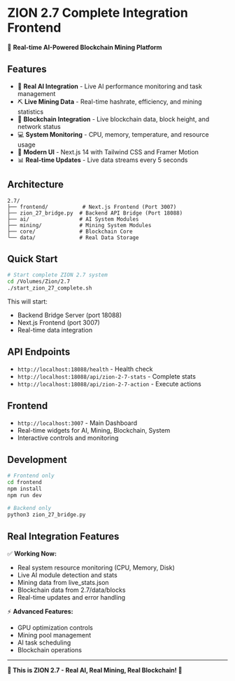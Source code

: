 # ZION 2.7 Complete Integration Frontend

🚀 **Real-time AI-Powered Blockchain Mining Platform**

## Features

- 🧠 **Real AI Integration** - Live AI performance monitoring and task management
- ⛏️ **Live Mining Data** - Real-time hashrate, efficiency, and mining statistics  
- 🔗 **Blockchain Integration** - Live blockchain data, block height, and network status
- 💻 **System Monitoring** - CPU, memory, temperature, and resource usage
- 🎨 **Modern UI** - Next.js 14 with Tailwind CSS and Framer Motion
- 📊 **Real-time Updates** - Live data streams every 5 seconds

## Architecture

```
2.7/
├── frontend/           # Next.js Frontend (Port 3007)
├── zion_27_bridge.py  # Backend API Bridge (Port 18088)
├── ai/                # AI System Modules
├── mining/            # Mining System Modules
├── core/              # Blockchain Core
└── data/              # Real Data Storage
```

## Quick Start

```bash
# Start complete ZION 2.7 system
cd /Volumes/Zion/2.7
./start_zion_27_complete.sh
```

This will start:
- Backend Bridge Server (port 18088)
- Next.js Frontend (port 3007)
- Real-time data integration

## API Endpoints

- `http://localhost:18088/health` - Health check
- `http://localhost:18088/api/zion-2-7-stats` - Complete stats
- `http://localhost:18088/api/zion-2-7-action` - Execute actions

## Frontend

- `http://localhost:3007` - Main Dashboard
- Real-time widgets for AI, Mining, Blockchain, System
- Interactive controls and monitoring

## Development

```bash
# Frontend only
cd frontend
npm install
npm run dev

# Backend only  
python3 zion_27_bridge.py
```

## Real Integration Features

✅ **Working Now:**
- Real system resource monitoring (CPU, Memory, Disk)
- Live AI module detection and stats
- Mining data from live_stats.json
- Blockchain data from 2.7/data/blocks
- Real-time updates and error handling

⚡ **Advanced Features:**
- GPU optimization controls
- Mining pool management
- AI task scheduling
- Blockchain operations

---

**🌟 This is ZION 2.7 - Real AI, Real Mining, Real Blockchain! 🌟**